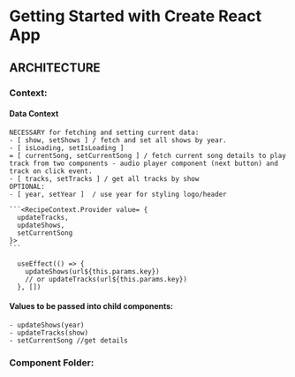 # Getting Started with Create React App

## ARCHITECTURE

### Context: 
  #### Data Context
    NECESSARY for fetching and setting current data:
    - [ show, setShows ] / fetch and set all shows by year.
    - [ isLoading, setIsLoading ] 
    = [ currentSong, setCurrentSong ] / fetch current song details to play track from two components - audio player component (next button) and track on click event.
    - [ tracks, setTracks ] / get all tracks by show
    OPTIONAL:
    - [ year, setYear ]  / use year for styling logo/header

    ```<RecipeContext.Provider value= {
      updateTracks,
      updateShows,
      setCurrentSong
    }>
    ```

  ```Note: use effect will be used on most individual components with router: 
    useEffect(() => {
      updateShows(url${this.params.key})
      // or updateTracks(url${this.params.key})
    }, [])
  ```

  #### Values to be passed into child components:
    - updateShows(year)
    - updateTracks(show)
    - setCurrentSong //get details
    

### Component Folder:
  #### 
  
